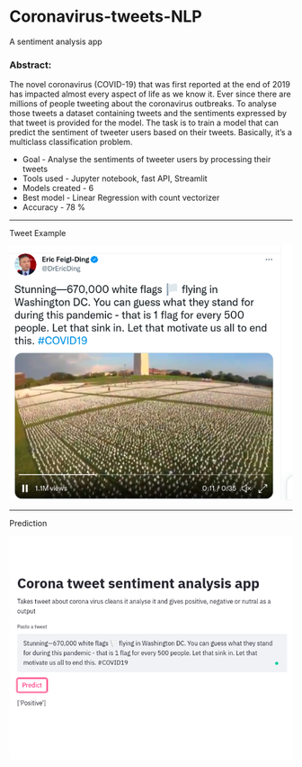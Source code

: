 # Coronavirus-tweets-NLP
A sentiment analysis app  
### Abstract:  
   <p> The novel coronavirus (COVID-19) that was first reported at the end of 2019 has impacted almost every aspect of life as we know it. Ever since there are millions of people tweeting about the coronavirus outbreaks. To analyse those tweets a dataset containing tweets and the sentiments expressed by that tweet is provided for the model. The task is to train a model that can predict the sentiment of tweeter users based on their tweets. Basically, it’s a multiclass classification problem.<p>  

- Goal - Analyse the sentiments of tweeter users by processing their tweets  
- Tools used - Jupyter notebook, fast API, Streamlit  
- Models created - 6  
- Best model - Linear Regression with count vectorizer  
- Accuracy - 78 %  

---
Tweet Example

![TweetExample](/Data/Screenshot%20from%202021-09-20%2011-37-44.png)

****
Prediction

![Prediction](/Data/Screenshot%20from%202021-09-22%2012-02-13.png)
